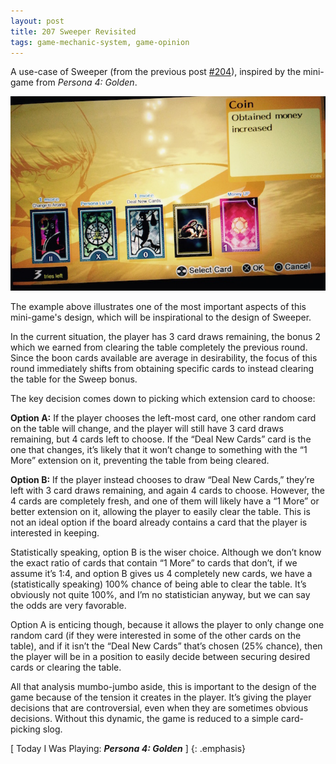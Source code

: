 ```yaml
---
layout: post
title: 207 Sweeper Revisited
tags: game-mechanic-system, game-opinion
---
```

A use-case of Sweeper (from the previous post [#204](http://www.foster-douglas.com/games/204-sweeper/)), inspired by the mini-game from *Persona 4: Golden*.

![SweeperRevisted](/img/games/207_Sweeper_Revisited.jpg "SweeperRevisted")

The example above illustrates one of the most important aspects of this mini-game's design, which will be inspirational to the design of Sweeper.

In the current situation, the player has 3 card draws remaining, the bonus 2 which we earned from clearing the table completely the previous round. Since the boon cards available are average in desirability, the focus of this round immediately shifts from obtaining specific cards to instead clearing the table for the Sweep bonus.

The key decision comes down to picking which extension card to choose:

**Option A:** If the player chooses the left-most card, one other random card on the table will change, and the player will still have 3 card draws remaining, but 4 cards left to choose.  If the “Deal New Cards” card is the one that changes, it’s likely that it won’t change to something with the “1 More” extension on it, preventing the table from being cleared. 

**Option B:** If the player instead chooses to draw “Deal New Cards,” they’re left with 3 card draws remaining, and again 4 cards to choose.  However, the 4 cards are completely fresh, and one of them will likely have a “1 More” or better extension on it, allowing the player to easily clear the table.  This is not an ideal option if the board already contains a card that the player is interested in keeping.

Statistically speaking, option B is the wiser choice.  Although we don’t know the exact ratio of cards that contain “1 More” to cards that don’t, if we assume it’s 1:4, and option B gives us 4 completely new cards, we have a (statistically speaking) 100% chance of being able to clear the table.  It’s obviously not quite 100%, and I’m no statistician anyway, but we can say the odds are very favorable.

Option A is enticing though, because it allows the player to only change one random card (if they were interested in some of the other cards on the table), and if it isn’t the “Deal New Cards” that’s chosen (25% chance), then the player will be in a position to easily decide between securing desired cards or clearing the table.

All that analysis mumbo-jumbo aside, this is important to the design of the game because of the tension it creates in the player.  It’s giving the player decisions that are controversial, even when they are sometimes obvious decisions.  Without this dynamic, the game is reduced to a simple card-picking slog.

[ Today I Was Playing: ***Persona 4: Golden*** ]
{: .emphasis}

